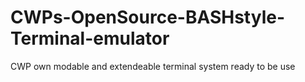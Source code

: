 # CWPs-OpenSource-BASHstyle-Terminal-emulator
CWP own modable and extendeable terminal system ready to be use
